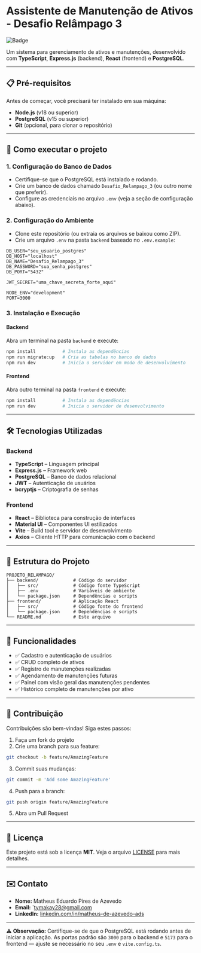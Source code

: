 
# Assistente de Manutenção de Ativos - Desafio Relâmpago 3
![Badge](Badge)

Um sistema para gerenciamento de ativos e manutenções, desenvolvido com **TypeScript**, **Express.js** (backend), **React** (frontend) e **PostgreSQL**.

---

## 📋 Pré-requisitos

Antes de começar, você precisará ter instalado em sua máquina:

- **Node.js** (v18 ou superior)
- **PostgreSQL** (v15 ou superior)
- **Git** (opcional, para clonar o repositório)

---

## 🚀 Como executar o projeto

### 1. Configuração do Banco de Dados

- Certifique-se que o PostgreSQL está instalado e rodando.
- Crie um banco de dados chamado `Desafio_Relampago_3` (ou outro nome que preferir).
- Configure as credenciais no arquivo `.env` (veja a seção de configuração abaixo).

### 2. Configuração do Ambiente

- Clone este repositório (ou extraia os arquivos se baixou como ZIP).
- Crie um arquivo `.env` na pasta `backend` baseado no `.env.example`:

```env
DB_USER="seu_usuario_postgres"
DB_HOST="localhost"
DB_NAME="Desafio_Relampago_3"
DB_PASSWORD="sua_senha_postgres"
DB_PORT="5432"

JWT_SECRET="uma_chave_secreta_forte_aqui"

NODE_ENV="development"
PORT=3000
```

### 3. Instalação e Execução

#### Backend

Abra um terminal na pasta `backend` e execute:

```bash
npm install          # Instala as dependências
npm run migrate:up   # Cria as tabelas no banco de dados
npm run dev          # Inicia o servidor em modo de desenvolvimento
```

#### Frontend

Abra outro terminal na pasta `frontend` e execute:

```bash
npm install          # Instala as dependências
npm run dev          # Inicia o servidor de desenvolvimento
```

---

## 🛠 Tecnologias Utilizadas

### Backend

- **TypeScript** – Linguagem principal
- **Express.js** – Framework web
- **PostgreSQL** – Banco de dados relacional
- **JWT** – Autenticação de usuários
- **bcryptjs** – Criptografia de senhas

### Frontend

- **React** – Biblioteca para construção de interfaces
- **Material UI** – Componentes UI estilizados
- **Vite** – Build tool e servidor de desenvolvimento
- **Axios** – Cliente HTTP para comunicação com o backend

---

## 📂 Estrutura do Projeto

```
PROJETO_RELAMPAGO/
├── backend/             # Código do servidor
│   ├── src/             # Código fonte TypeScript
│   ├── .env             # Variáveis de ambiente
│   └── package.json     # Dependências e scripts
├── frontend/            # Aplicação React
│   ├── src/             # Código fonte do frontend
│   └── package.json     # Dependências e scripts
└── README.md            # Este arquivo
```

---

## 🚀 Funcionalidades

- ✅ Cadastro e autenticação de usuários
- ✅ CRUD completo de ativos
- ✅ Registro de manutenções realizadas
- ✅ Agendamento de manutenções futuras
- ✅ Painel com visão geral das manutenções pendentes
- ✅ Histórico completo de manutenções por ativo

---

## 🤝 Contribuição

Contribuições são bem-vindas! Siga estes passos:

1. Faça um fork do projeto
2. Crie uma branch para sua feature:

```bash
git checkout -b feature/AmazingFeature
```

3. Commit suas mudanças:

```bash
git commit -m 'Add some AmazingFeature'
```

4. Push para a branch:

```bash
git push origin feature/AmazingFeature
```

5. Abra um Pull Request

---

## 📄 Licença

Este projeto está sob a licença **MIT**. Veja o arquivo [LICENSE](./LICENSE) para mais detalhes.

---

## ✉️ Contato

- **Nome:** Matheus Eduardo Pires de Azevedo
- **Email:** ´tymakay28@gmail.com
- **LinkedIn:** [linkedin.com/in/matheus-de-azevedo-ads](https://www.linkedin.com/in/matheus-de-azevedo-ads/)

---

⚠️ **Observação:** Certifique-se de que o PostgreSQL está rodando antes de iniciar a aplicação. As portas padrão são `3000` para o backend e `5173` para o frontend — ajuste se necessário no seu `.env` e `vite.config.ts`.
